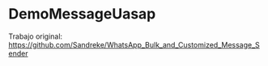 # DemoMessageUasap

Trabajo original: https://github.com/Sandreke/WhatsApp_Bulk_and_Customized_Message_Sender
